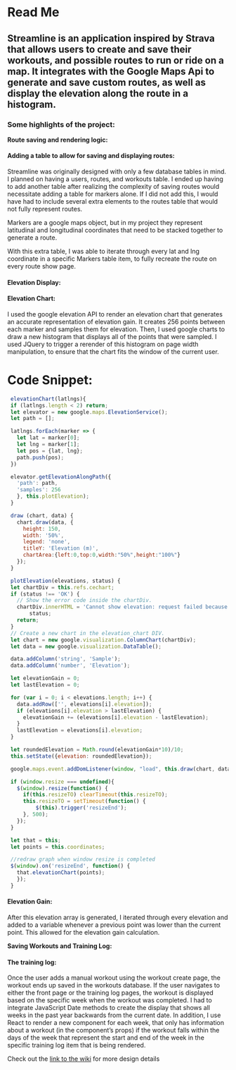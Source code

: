 # Read Me

## Streamline is an application inspired by Strava that allows users to create and save their workouts, and possible routes to run or ride on a map. It integrates with the Google Maps Api to generate and save custom routes, as well as display the elevation along the route in a histogram.

### **Some highlights of the project:**

**Route saving and rendering logic:**

#### Adding a table to allow for saving and displaying routes:

Streamline was originally designed with only a few database tables in mind. I planned on having a users, routes, and workouts table. I ended up having to add another table after realizing the complexity of saving routes would necessitate adding a table for markers alone. If I did not add this, I would have had to include several extra elements to the routes table that would not fully represent routes. 

Markers are a google maps object, but in my project they represent latitudinal and longitudinal coordinates that need to be stacked together to generate a route.

With this extra table, I was able to iterate through every lat and lng coordinate in a specific Markers table item, to fully recreate the route on every route show page. 

#### Elevation Display:

#### Elevation Chart:

I used the google elevation API to render an elevation chart that generates an accurate representation of elevation gain. It creates 256 points between each marker and samples them for elevation. Then, I used google charts to draw a new histogram that displays all of the points that were sampled. I used JQuery to trigger a rerender of this histogram on page width manipulation, to ensure that the chart fits the window of the current user. 

  # Code Snippet:
  
   ```javascript
    elevationChart(latlngs){
    if (latlngs.length < 2) return;
    let elevator = new google.maps.ElevationService();
    let path = [];

    latlngs.forEach(marker => {
      let lat = marker[0];
      let lng = marker[1];
      let pos = {lat, lng};
      path.push(pos);
    })

    elevator.getElevationAlongPath({
      'path': path,
      'samples': 256
      }, this.plotElevation);
    }

    draw (chart, data) {
      chart.draw(data, {
        height: 150,
        width: '50%',
        legend: 'none',
        titleY: 'Elevation (m)',
        chartArea:{left:0,top:0,width:"50%",height:"100%"}
      });
    }

    plotElevation(elevations, status) {
    let chartDiv = this.refs.cechart;
    if (status !== 'OK') {
      // Show the error code inside the chartDiv.
      chartDiv.innerHTML = 'Cannot show elevation: request failed because ' +
          status;
      return;
    }
    // Create a new chart in the elevation_chart DIV.
    let chart = new google.visualization.ColumnChart(chartDiv);
    let data = new google.visualization.DataTable();

    data.addColumn('string', 'Sample');
    data.addColumn('number', 'Elevation');

    let elevationGain = 0;
    let lastElevation = 0;

    for (var i = 0; i < elevations.length; i++) {
      data.addRow(['', elevations[i].elevation]);
      if (elevations[i].elevation > lastElevation) {
        elevationGain += (elevations[i].elevation - lastElevation);
      }
      lastElevation = elevations[i].elevation;
    }

    let roundedElevation = Math.round(elevationGain*10)/10;
    this.setState({elevation: roundedElevation});

    google.maps.event.addDomListener(window, "load", this.draw(chart, data));

    if (window.resize === undefined){
      $(window).resize(function() {
        if(this.resizeTO) clearTimeout(this.resizeTO);
        this.resizeTO = setTimeout(function() {
            $(this).trigger('resizeEnd');
        }, 500);
      });
    }

    let that = this;
    let points = this.coordinates;

    //redraw graph when window resize is completed
    $(window).on('resizeEnd', function() {
      that.elevationChart(points);
      });
    }
  ```
#### Elevation Gain: 

After this elevation array is generated, I iterated through every elevation and added to a variable whenever a previous point was lower than the current point. This allowed for the elevation gain calculation. 

**Saving Workouts and Training Log:**

#### The training log:

Once the user adds a manual workout using the workout create page, the workout ends up saved in the workouts database. If the user navigates to either the front page or the training log pages, the workout is displayed based on the specific week when the workout was completed. I had to integrate JavaScript Date methods to create the display that shows all weeks in the past year backwards from the current date. In addition, I use React to render a new component for each week, that only has information about a workout (in the component’s props) if the workout falls within the days of the week that represent the start and end of the week in the specific training log item that is being rendered. 

Check out the [link to the wiki](https://github.com/langerkirill/Streamline/wiki) for more design details
